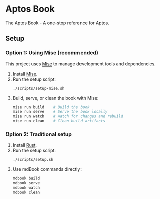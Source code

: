 
# Aptos Book
The Aptos Book - A one-stop reference for Aptos.

## Setup

### Option 1: Using Mise (recommended)

This project uses [Mise](https://mise.jdx.dev/) to manage development tools and dependencies.

1. Install [Mise](https://mise.jdx.dev/getting-started.html).
2. Run the setup script:
   ```bash
   ./scripts/setup-mise.sh
   ```
3. Build, serve, or clean the book with Mise:
   ```bash
   mise run build    # Build the book
   mise run serve    # Serve the book locally
   mise run watch    # Watch for changes and rebuild
   mise run clean    # Clean build artifacts
   ```

### Option 2: Traditional setup

1. Install [Rust](https://rustup.rs/).
2. Run the setup script:
   ```bash
   ./scripts/setup.sh
   ```
3. Use mdBook commands directly:
   ```bash
   mdbook build
   mdbook serve
   mdbook watch
   mdbook clean
   ```
